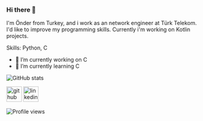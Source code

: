 ### Hi there 👋

I'm Önder from Turkey, and i work as an network engineer at Türk Telekom. I'd like to improve my programming skills. Currently i'm working on Kotlin projects.

Skills: Python, C

- 🔭 I’m currently working on C 
- 🌱 I’m currently learning C 


![GitHub stats](https://github-readme-stats.vercel.app/api?username=ondereser&show_icons=true)  

[<img src='https://cdn.jsdelivr.net/npm/simple-icons@3.0.1/icons/github.svg' alt='github' height='40'>](https://github.com/ondereser)  [<img src='https://cdn.jsdelivr.net/npm/simple-icons@3.0.1/icons/linkedin.svg' alt='linkedin' height='40'>](https://www.linkedin.com/in/öndereser/)  

![Profile views](https://gpvc.arturio.dev/ondereser)  
